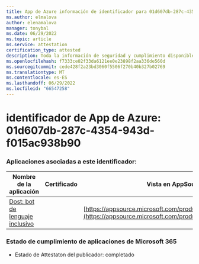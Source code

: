 ```yaml
---
title: App de Azure información de identificador para 01d607db-287c-4354-943d-f015ac938b90
ms.author: elmalova
author: elenamalova
manager: tonybal
ms.date: 06/29/2022
ms.topic: article
ms.service: attestation
certification_type: attested
description: Toda la información de seguridad y cumplimiento disponible para 01d607db-287c-4354-943d-f015ac938b90.
ms.openlocfilehash: f7333ce02f33da6121ee0e23898f2aa336de560d
ms.sourcegitcommit: cede428f2a23bd3060f5506f270b40b327b02769
ms.translationtype: MT
ms.contentlocale: es-ES
ms.lasthandoff: 06/29/2022
ms.locfileid: "66547258"
---
```

# <a name="azure-app-id-01d607db-287c-4354-943d-f015ac938b90"></a>identificador de App de Azure: 01d607db-287c-4354-943d-f015ac938b90


### <a name="apps-associated-with-this-id"></a>Aplicaciones asociadas a este identificador:
| **Nombre de la aplicación** | **Certificado** | **Vista en AppSource** |
|--------------|---------------|-----------------------|
| [Dost: bot de lenguaje inclusivo](../forward/WA200004214.md) |  | [https://appsource.microsoft.com/product/office/WA200004214](https://appsource.microsoft.com/product/office/WA200004214) |

### <a name="microsoft-365-app-compliance-status"></a>Estado de cumplimiento de aplicaciones de Microsoft 365
- Estado de Attestaton del publicador: completado
